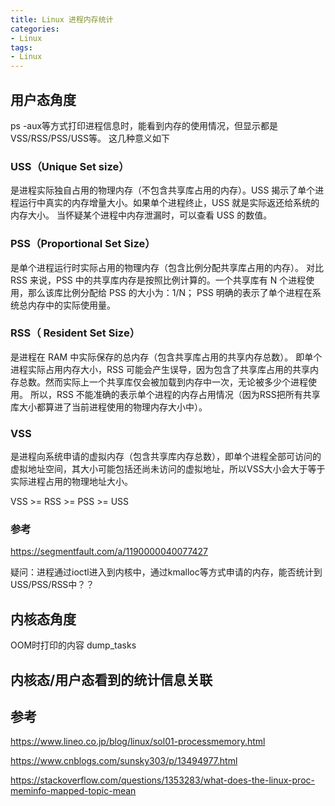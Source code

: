 ```yaml
---
title: Linux 进程内存统计
categories: 
- Linux 
tags:
- Linux 
---
```


## 用户态角度
ps -aux等方式打印进程信息时，能看到内存的使用情况，但显示都是VSS/RSS/PSS/USS等。
这几种意义如下

### USS（Unique Set size）
是进程实际独自占用的物理内存（不包含共享库占用的内存）。USS 揭示了单个进程运行中真实的内存增量大小。如果单个进程终止，USS 就是实际返还给系统的内存大小。
当怀疑某个进程中内存泄漏时，可以查看 USS 的数值。

### PSS（Proportional Set Size）
是单个进程运行时实际占用的物理内存（包含比例分配共享库占用的内存）。
对比 RSS 来说，PSS 中的共享库内存是按照比例计算的。一个共享库有 N 个进程使用，那么该库比例分配给 PSS 的大小为：1/N；
PSS 明确的表示了单个进程在系统总内存中的实际使用量。

### RSS（ Resident Set Size）
是进程在 RAM 中实际保存的总内存（包含共享库占用的共享内存总数）。
即单个进程实际占用内存大小，RSS 可能会产生误导，因为包含了共享库占用的共享内存总数。然而实际上一个共享库仅会被加载到内存中一次，无论被多少个进程使用。
所以，RSS 不能准确的表示单个进程的内存占用情况（因为RSS把所有共享库大小都算进了当前进程使用的物理内存大小中）。

### VSS
是进程向系统申请的虚拟内存（包含共享库内存总数），即单个进程全部可访问的虚拟地址空间，其大小可能包括还尚未访问的虚拟地址，所以VSS大小会大于等于实际进程占用的物理地址大小。

VSS >= RSS >= PSS >= USS
### 参考
https://segmentfault.com/a/1190000040077427

疑问：进程通过ioctl进入到内核中，通过kmalloc等方式申请的内存，能否统计到USS/PSS/RSS中？？

## 内核态角度
OOM时打印的内容
dump_tasks

## 内核态/用户态看到的统计信息关联

## 参考
https://www.lineo.co.jp/blog/linux/sol01-processmemory.html

https://www.cnblogs.com/sunsky303/p/13494977.html

https://stackoverflow.com/questions/1353283/what-does-the-linux-proc-meminfo-mapped-topic-mean
